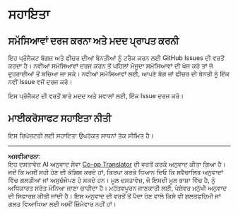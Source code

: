 <!--
CO_OP_TRANSLATOR_METADATA:
{
  "original_hash": "872be8bc1b93ef1dd9ac3d6e8f99f6ab",
  "translation_date": "2025-08-27T16:37:26+00:00",
  "source_file": "SUPPORT.md",
  "language_code": "pa"
}
-->
# ਸਹਾਇਤਾ
## ਸਮੱਸਿਆਵਾਂ ਦਰਜ ਕਰਨਾ ਅਤੇ ਮਦਦ ਪ੍ਰਾਪਤ ਕਰਨੀ  

ਇਹ ਪ੍ਰੋਜੈਕਟ ਬੱਗਜ਼ ਅਤੇ ਫੀਚਰ ਦੀਆਂ ਬੇਨਤੀਆਂ ਨੂੰ ਟਰੈਕ ਕਰਨ ਲਈ GitHub Issues ਦੀ ਵਰਤੋਂ ਕਰਦਾ ਹੈ। ਨਵੀਆਂ ਸਮੱਸਿਆਵਾਂ ਦਰਜ ਕਰਨ ਤੋਂ ਪਹਿਲਾਂ ਮੌਜੂਦਾ ਸਮੱਸਿਆਵਾਂ ਦੀ ਖੋਜ ਕਰੋ ਤਾਂ ਜੋ ਦੁਹਰਾਈਆਂ ਤੋਂ ਬਚਿਆ ਜਾ ਸਕੇ। ਨਵੀਆਂ ਸਮੱਸਿਆਵਾਂ ਲਈ, ਆਪਣੇ ਬੱਗ ਜਾਂ ਫੀਚਰ ਦੀ ਬੇਨਤੀ ਨੂੰ ਇੱਕ ਨਵੀਂ Issue ਵਜੋਂ ਦਰਜ ਕਰੋ।

ਇਸ ਪ੍ਰੋਜੈਕਟ ਦੀ ਵਰਤੋਂ ਬਾਰੇ ਮਦਦ ਅਤੇ ਸਵਾਲਾਂ ਲਈ, ਇੱਕ Issue ਦਰਜ ਕਰੋ।

## ਮਾਈਕਰੋਸਾਫਟ ਸਹਾਇਤਾ ਨੀਤੀ  

ਇਸ ਰਿਪੋਜ਼ਟਰੀ ਲਈ ਸਹਾਇਤਾ ਉਪਰੋਕਤ ਸਾਧਨਾਂ ਤੱਕ ਸੀਮਿਤ ਹੈ।

---

**ਅਸਵੀਕਾਰਨਾ**:  
ਇਹ ਦਸਤਾਵੇਜ਼ AI ਅਨੁਵਾਦ ਸੇਵਾ [Co-op Translator](https://github.com/Azure/co-op-translator) ਦੀ ਵਰਤੋਂ ਕਰਕੇ ਅਨੁਵਾਦ ਕੀਤਾ ਗਿਆ ਹੈ। ਜਦੋਂ ਕਿ ਅਸੀਂ ਸਹੀ ਹੋਣ ਦੀ ਕੋਸ਼ਿਸ਼ ਕਰਦੇ ਹਾਂ, ਕਿਰਪਾ ਕਰਕੇ ਧਿਆਨ ਦਿਓ ਕਿ ਸਵੈਚਾਲਿਤ ਅਨੁਵਾਦਾਂ ਵਿੱਚ ਗਲਤੀਆਂ ਜਾਂ ਅਸੁਚੱਜੇਪਣ ਹੋ ਸਕਦੇ ਹਨ। ਮੂਲ ਦਸਤਾਵੇਜ਼, ਜੋ ਇਸਦੀ ਮੂਲ ਭਾਸ਼ਾ ਵਿੱਚ ਹੈ, ਨੂੰ ਅਧਿਕਾਰਤ ਸਰੋਤ ਮੰਨਿਆ ਜਾਣਾ ਚਾਹੀਦਾ ਹੈ। ਮਹੱਤਵਪੂਰਨ ਜਾਣਕਾਰੀ ਲਈ, ਪੇਸ਼ੇਵਰ ਮਨੁੱਖੀ ਅਨੁਵਾਦ ਦੀ ਸਿਫਾਰਸ਼ ਕੀਤੀ ਜਾਂਦੀ ਹੈ। ਇਸ ਅਨੁਵਾਦ ਦੀ ਵਰਤੋਂ ਤੋਂ ਪੈਦਾ ਹੋਣ ਵਾਲੇ ਕਿਸੇ ਵੀ ਗਲਤਫਹਿਮੀ ਜਾਂ ਗਲਤ ਵਿਆਖਿਆ ਲਈ ਅਸੀਂ ਜ਼ਿੰਮੇਵਾਰ ਨਹੀਂ ਹਾਂ।